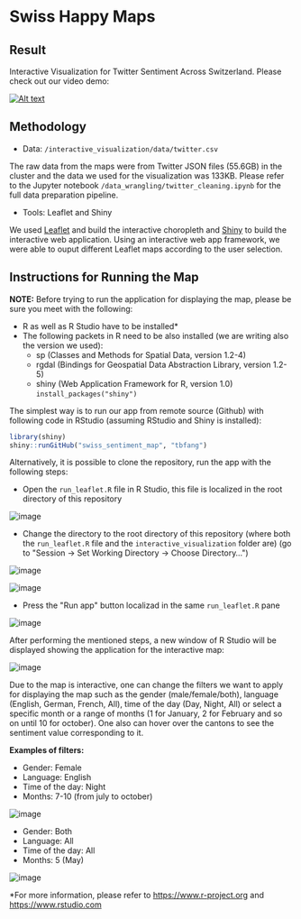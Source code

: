 # Swiss Happy Maps

## Result

Interactive Visualization for Twitter Sentiment Across Switzerland. Please check out our video demo:

[![Alt text](images_readme/youtube_choropleth.png)](https://www.youtube.com/watch?v=qdTp-QBqTcc)

## Methodology

* Data: `/interactive_visualization/data/twitter.csv`

The raw data from the maps were from Twitter JSON files (55.6GB) in the cluster and the data we used for the visualization was 133KB. Please refer to the Jupyter notebook `/data_wrangling/twitter_cleaning.ipynb` for the full data preparation pipeline.

* Tools: Leaflet and Shiny

We used [Leaflet](https://rstudio.github.io/leaflet) and build the interactive choropleth and [Shiny](https://rstudio.github.io/leaflet) to build the interactive web application. Using an interactive web app framework, we were able to ouput different Leaflet maps according to the user selection.

## Instructions for Running the Map

**NOTE:** Before trying to run the application for displaying the map, please be sure you meet with the following:

* R as well as R Studio have to be installed\*
* The following packets in R need to be also installed (we are writing also the version we used):
  * sp (Classes and Methods for Spatial Data, version 1.2-4)  
  * rgdal (Bindings for Geospatial Data Abstraction Library, version 1.2-5)
  * shiny (Web Application Framework for R, version 1.0) `install_packages("shiny")`

The simplest way is to run our app from remote source (Github) with following code in RStudio (assuming RStudio and Shiny is installed):

```R
library(shiny)
shiny::runGitHub("swiss_sentiment_map", "tbfang")
```

Alternatively, it is possible to clone the repository, run the app with the following steps:

* Open the `run_leaflet.R` file in R Studio, this file is localized in the root directory of this repository

![image](images_readme/1.png)

* Change the directory to the root directory of this repository (where both the `run_leaflet.R` file and the `interactive_visualization` folder are) (go to "Session -> Set Working Directory -> Choose Directory…")

![image](images_readme/2.png)

![image](images_readme/3.png)

* Press the "Run app" button localizad in the same `run_leaflet.R` pane

![image](images_readme/run_app_b.png)

After performing the mentioned steps, a new window of R Studio will be displayed showing the application for the interactive map:

![image](images_readme/4.png)

Due to the map is interactive, one can change the filters we want to apply for displaying the map such as the gender (male/female/both), language (English, German, French, All), time of the day (Day, Night, All) or select a specific month or a range of months (1 for January, 2 for February and so on until 10 for october). One also can hover over the cantons to see the sentiment value corresponding to it.

**Examples of filters:**
* Gender: Female
* Language: English
* Time of the day: Night
* Months: 7-10 (from july to october)

![image](images_readme/5.png)

* Gender: Both
* Language: All
* Time of the day: All
* Months: 5 (May)

![image](images_readme/6.png)

\*For more information, please refer to https://www.r-project.org and https://www.rstudio.com
